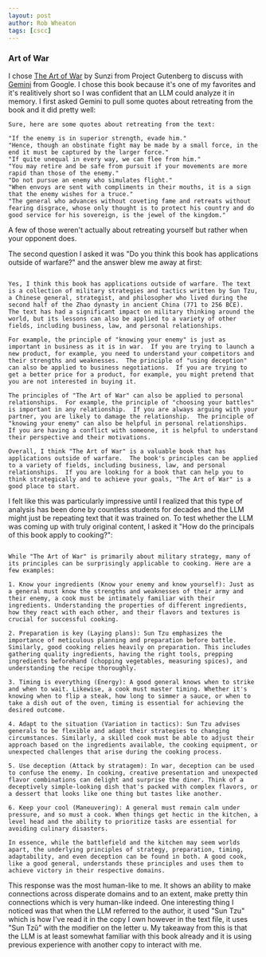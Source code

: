 ```yaml
---
layout: post
author: Rob Wheaton
tags: [cscc]
---
```


### Art of War
I chose [The Art of War](https://www.gutenberg.org/cache/epub/17405/pg17405.txt) by Sunzi from Project Gutenberg to discuss with [Gemini](https://gemini.google.com/) from Google. I chose this book because it's one of my favorites 
and it's realitively short so I was confident that an LLM could analyze it in memory. I first asked Gemini to pull some quotes about retreating from the book and it did pretty well:

```
Sure, here are some quotes about retreating from the text:

"If the enemy is in superior strength, evade him."    
"Hence, though an obstinate fight may be made by a small force, in the end it must be captured by the larger force."    
"If quite unequal in every way, we can flee from him."    
"You may retire and be safe from pursuit if your movements are more rapid than those of the enemy."    
"Do not pursue an enemy who simulates flight."    
"When envoys are sent with compliments in their mouths, it is a sign that the enemy wishes for a truce."    
"The general who advances without coveting fame and retreats without fearing disgrace, whose only thought is to protect his country and do good service for his sovereign, is the jewel of the kingdom."
```

A few of those weren't actually about retreating yourself but rather when your opponent does. 

The second question I asked it was "Do you think this book has applications outside of warfare?" and the answer blew me away at first:

```

Yes, I think this book has applications outside of warfare. The text is a collection of military strategies and tactics written by Sun Tzu, a Chinese general, strategist, and philosopher who lived during the second half of the Zhao dynasty in ancient China (771 to 256 BCE).  The text has had a significant impact on military thinking around the world, but its lessons can also be applied to a variety of other fields, including business, law, and personal relationships.    

For example, the principle of "knowing your enemy" is just as important in business as it is in war.  If you are trying to launch a new product, for example, you need to understand your competitors and their strengths and weaknesses.  The principle of "using deception" can also be applied to business negotiations.  If you are trying to get a better price for a product, for example, you might pretend that you are not interested in buying it.    

The principles of "The Art of War" can also be applied to personal relationships.  For example, the principle of "choosing your battles" is important in any relationship.  If you are always arguing with your partner, you are likely to damage the relationship.  The principle of "knowing your enemy" can also be helpful in personal relationships.  If you are having a conflict with someone, it is helpful to understand their perspective and their motivations.    

Overall, I think "The Art of War" is a valuable book that has applications outside of warfare.  The book's principles can be applied to a variety of fields, including business, law, and personal relationships.  If you are looking for a book that can help you to think strategically and to achieve your goals, "The Art of War" is a good place to start. 
```

I felt like this was particularly impressive until I realized that this type of analysis has been done by countless students for decades and the LLM might just be repeating text that it was trained on. To test whether 
the LLM was coming up with truly original content, I asked it "How do the principals of this book apply to cooking?":

```

While "The Art of War" is primarily about military strategy, many of its principles can be surprisingly applicable to cooking. Here are a few examples:

1. Know your ingredients (Know your enemy and know yourself): Just as a general must know the strengths and weaknesses of their army and their enemy, a cook must be intimately familiar with their ingredients. Understanding the properties of different ingredients, how they react with each other, and their flavors and textures is crucial for successful cooking.    

2. Preparation is key (Laying plans): Sun Tzu emphasizes the importance of meticulous planning and preparation before battle. Similarly, good cooking relies heavily on preparation. This includes gathering quality ingredients, having the right tools, prepping ingredients beforehand (chopping vegetables, measuring spices), and understanding the recipe thoroughly.    

3. Timing is everything (Energy): A good general knows when to strike and when to wait. Likewise, a cook must master timing. Whether it's knowing when to flip a steak, how long to simmer a sauce, or when to take a dish out of the oven, timing is essential for achieving the desired outcome.    

4. Adapt to the situation (Variation in tactics): Sun Tzu advises generals to be flexible and adapt their strategies to changing circumstances. Similarly, a skilled cook must be able to adjust their approach based on the ingredients available, the cooking equipment, or unexpected challenges that arise during the cooking process.    

5. Use deception (Attack by stratagem): In war, deception can be used to confuse the enemy. In cooking, creative presentation and unexpected flavor combinations can delight and surprise the diner. Think of a deceptively simple-looking dish that's packed with complex flavors, or a dessert that looks like one thing but tastes like another.    

6. Keep your cool (Maneuvering): A general must remain calm under pressure, and so must a cook. When things get hectic in the kitchen, a level head and the ability to prioritize tasks are essential for avoiding culinary disasters.    

In essence, while the battlefield and the kitchen may seem worlds apart, the underlying principles of strategy, preparation, timing, adaptability, and even deception can be found in both. A good cook, like a good general, understands these principles and uses them to achieve victory in their respective domains.
```

This response was the most human-like to me. It shows an ability to make connections across disperate domains and to an extent, make pretty thin connections which is very human-like indeed. One interesting thing I noticed was that when the LLM referred to the author, it used "Sun Tzu" which is how I've read it in the copy I own however in the text file, it uses "Sun Tzŭ" with the modifier on the letter u. My takeaway from this is that the LLM is at least somewhat familiar with this book already and it is using previous experience with another copy to interact with me.